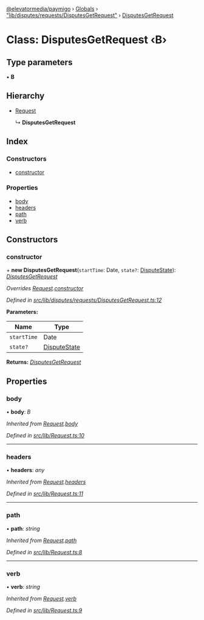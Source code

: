 [@elevatormedia/paymigo](../README.md) › [Globals](../globals.md) › ["lib/disputes/requests/DisputesGetRequest"](../modules/_lib_disputes_requests_disputesgetrequest_.md) › [DisputesGetRequest](_lib_disputes_requests_disputesgetrequest_.disputesgetrequest.md)

# Class: DisputesGetRequest ‹**B**›

## Type parameters

▪ **B**

## Hierarchy

-   [Request](_lib_request_.request.md)

    ↳ **DisputesGetRequest**

## Index

### Constructors

-   [constructor](_lib_disputes_requests_disputesgetrequest_.disputesgetrequest.md#constructor)

### Properties

-   [body](_lib_disputes_requests_disputesgetrequest_.disputesgetrequest.md#body)
-   [headers](_lib_disputes_requests_disputesgetrequest_.disputesgetrequest.md#headers)
-   [path](_lib_disputes_requests_disputesgetrequest_.disputesgetrequest.md#path)
-   [verb](_lib_disputes_requests_disputesgetrequest_.disputesgetrequest.md#verb)

## Constructors

### constructor

\+ **new DisputesGetRequest**(`startTime`: Date, `state?`: [DisputeState](../modules/_lib_disputes_requests_disputesgetrequest_.md#disputestate)): _[DisputesGetRequest](_lib_disputes_requests_disputesgetrequest_.disputesgetrequest.md)_

_Overrides [Request](_lib_request_.request.md).[constructor](_lib_request_.request.md#constructor)_

_Defined in [src/lib/disputes/requests/DisputesGetRequest.ts:12](https://github.com/ELEVATORmedia/paymigo/blob/60b912d/src/lib/disputes/requests/DisputesGetRequest.ts#L12)_

**Parameters:**

| Name        | Type                                                                                  |
| ----------- | ------------------------------------------------------------------------------------- |
| `startTime` | Date                                                                                  |
| `state?`    | [DisputeState](../modules/_lib_disputes_requests_disputesgetrequest_.md#disputestate) |

**Returns:** _[DisputesGetRequest](_lib_disputes_requests_disputesgetrequest_.disputesgetrequest.md)_

## Properties

### body

• **body**: _B_

_Inherited from [Request](_lib_request_.request.md).[body](_lib_request_.request.md#body)_

_Defined in [src/lib/Request.ts:10](https://github.com/ELEVATORmedia/paymigo/blob/60b912d/src/lib/Request.ts#L10)_

---

### headers

• **headers**: _any_

_Inherited from [Request](_lib_request_.request.md).[headers](_lib_request_.request.md#headers)_

_Defined in [src/lib/Request.ts:11](https://github.com/ELEVATORmedia/paymigo/blob/60b912d/src/lib/Request.ts#L11)_

---

### path

• **path**: _string_

_Inherited from [Request](_lib_request_.request.md).[path](_lib_request_.request.md#path)_

_Defined in [src/lib/Request.ts:8](https://github.com/ELEVATORmedia/paymigo/blob/60b912d/src/lib/Request.ts#L8)_

---

### verb

• **verb**: _string_

_Inherited from [Request](_lib_request_.request.md).[verb](_lib_request_.request.md#verb)_

_Defined in [src/lib/Request.ts:9](https://github.com/ELEVATORmedia/paymigo/blob/60b912d/src/lib/Request.ts#L9)_
